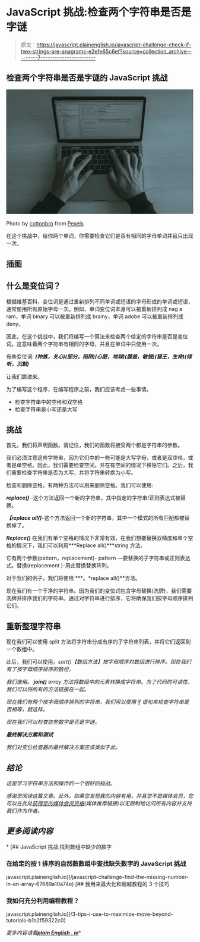 # JavaScript 挑战:检查两个字符串是否是字谜

> 原文：<https://javascript.plainenglish.io/javascript-challenge-check-if-two-strings-are-anagrams-e2efe65c6ef?source=collection_archive---------7----------------------->

## **检查两个字符串是否是字谜的 JavaScript 挑战**

![](img/f47280107b58bc431a8097fe53ff5539.png)

Photo by [cottonbro](https://www.pexels.com/@cottonbro?utm_content=attributionCopyText&utm_medium=referral&utm_source=pexels) from [Pexels](https://www.pexels.com/photo/hands-typing-on-a-laptop-keyboard-5483077/?utm_content=attributionCopyText&utm_medium=referral&utm_source=pexels)

在这个挑战中，给你两个单词，你需要检查它们是否有相同的字母单词并且只出现一次。

## **插图**

## **什么是变位词？**

根据维基百科，变位词是通过重新排列不同单词或短语的字母形成的单词或短语，通常使用所有原始字母一次。例如，单词变位词本身可以被重新排列成 nag a ram，单词 binary 可以被重新排列成 brainy，单词 adobe 可以被重新排列成 deny。

因此，在这个挑战中，我们将编写一个算法来检查两个给定的字符串是否是变位词。这意味着两个字符串有相同的字母，并且在单词中只使用一次。

有些变位词: ***(种族，关心)(部分，陷阱)(心脏，地球)(膝盖，敏锐)(猫王，生命)(倾听，沉默)***

让我们跳进来。

为了编写这个程序，在编写程序之前，我们应该考虑一些事情。

*   检查字符串中的空格和双空格
*   检查字符串是小写还是大写

## **挑战**

首先，我们将声明函数。请记住，我们的函数将接受两个都是字符串的参数。

我们必须注意这些字符串，因为它们中的一些可能是大写字母，或者是双空格，或者是单空格。因此，我们需要检查空间，并在有空间的情况下移除它们。之后，我们需要检查字符串是否为大写，并将字符串转换为小写。

检查和删除空格。有两种方法可以用来删除空格。我们可以使用:

***replace()*** -这个方法返回一个新的字符串，其中指定的字符串/正则表达式被替换。

***【replace all()***-这个方法返回一个新的字符串，其中一个模式的所有匹配都被替换掉了。

***Replace()*** 在我们有单个空格的情况下非常有效，在我们想要替换双精度和单个空格的情况下，我们可以利用***Replace all()***string 方法。

它有两个参数(pattern，replacement)- pattern —要替换的子字符串或正则表达式。替换(replacement )-用此替换替换阵列。

对于我们的例子，我们将使用 ***。*replace all()**方法。

现在我们有一个干净的字符串。因为我们的变位词包含字母替换(洗牌)，我们需要洗牌并排序我们的字符串。通过对字符串进行排序，它将确保我们按字母顺序排列它们。

## **重新整理字符串**

现在我们可以使用 split 方法将字符串分成有序的子字符串列表，并将它们返回到一个数组中。

此后，我们可以使用。*sort()【数组方法】按字母顺序对数组进行排序。现在我们有了按字母顺序排序的数组。*

*我们使用。 ***join()*** array 方法将数组中的元素转换成字符串。为了代码的可读性，我们可以将所有的方法链接在一起。*

*现在我们有两个按字母顺序排列的字符串，我们可以使用 if 语句来检查字符串是否相等，就这样。*

*现在我们可以检查这些数字是否是字谜。*

***最终解决方案和测试***

*我们对变位检查器的最终解决方案应该类似于此。*

## ***结论***

*这是学习字符串方法和操作的一个很好的挑战。*

*感谢您阅读这篇文章。此外，如果您发现我的内容有用，并且您不是媒体会员，您可以在此处[获得您的媒体会员资格](https://amjohnphilip.medium.com/membership)(媒体推荐链接)以无限制地访问所有内容并支持我们作为作者。*

## ***更多阅读内容***

*[](/javascript-challenge-find-the-missing-number-in-an-array-67689a10a74e) [## JavaScript 挑战:找到数组中缺少的数字

### 在给定的按 1 排序的自然数数组中查找缺失数字的 JavaScript 挑战

javascript.plainenglish.io](/javascript-challenge-find-the-missing-number-in-an-array-67689a10a74e) [](/3-tips-i-use-to-maximize-move-beyond-tutorials-b1b2f59322c0) [## 我用来最大化和超越教程的 3 个技巧

### 我如何充分利用编程教程？

javascript.plainenglish.io](/3-tips-i-use-to-maximize-move-beyond-tutorials-b1b2f59322c0) 

*更多内容请看*[***plain English . io***](http://plainenglish.io/)*
